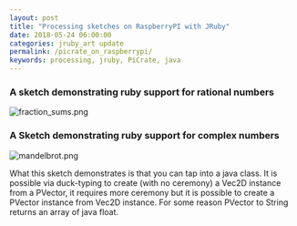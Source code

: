 ```yaml
---
layout: post
title: "Processing sketches on RaspberryPI with JRuby"
date: 2018-05-24 06:00:00
categories: jruby_art update
permalink: /picrate_on_raspberrypi/
keywords: processing, jruby, PiCrate, java
---
```



### A sketch demonstrating ruby support for rational numbers

![fraction_sums.png]({{site.github.url}}/assets/fraction_sums.png)

### A Sketch demonstrating ruby support for complex numbers

![mandelbrot.png]({{site.github.url}}/assets/mandelbrot.png)

What this sketch demonstrates is that you can tap into a java class. It is possible via duck-typing to create (with no ceremony) a Vec2D instance from a PVector, it requires more ceremony but it is possible to create a PVector instance from Vec2D instance. For some reason PVector to String returns an array of java float.

[propane]:https://ruby-processing.github.io/propane/
[jruby_art]:https://ruby-processing.github.io/JRubyArt/
